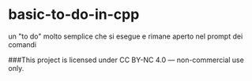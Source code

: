 # basic-to-do-in-cpp
un "to do" molto semplice che si esegue e rimane aperto nel prompt dei comandi

###This project is licensed under CC BY-NC 4.0 — non-commercial use only.
